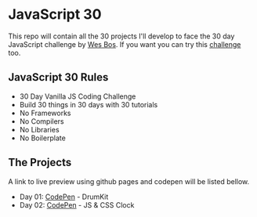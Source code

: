 # JavaScript 30

This repo will contain all the 30 projects I'll develop to face the 30 day JavaScript challenge by [Wes Bos](http://wesbos.com). If you want you can try this [challenge](https://javascript30.com) too.

## JavaScript 30 Rules

- 30 Day Vanilla JS Coding Challenge
- Build 30 things in 30 days with 30 tutorials
- No Frameworks
- No Compilers
- No Libraries
- No Boilerplate

## The Projects

A link to live preview using github pages and codepen will be listed bellow.

- Day 01: [CodePen](https://codepen.io/sabbirrahman/full/eEGVRj/) - DrumKit
- Day 02: [CodePen](https://codepen.io/sabbirrahman/full/NvaZQJ/) - JS & CSS Clock
